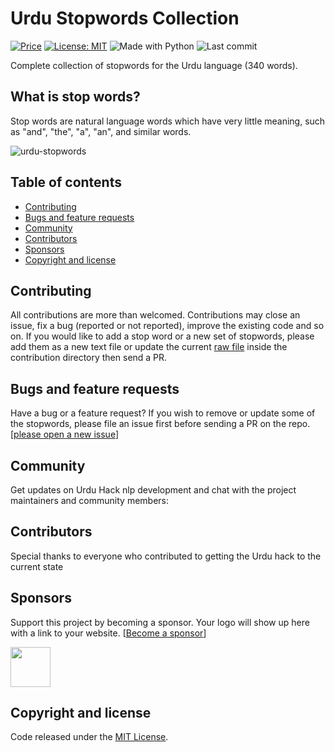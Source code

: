 # Urdu Stopwords Collection

[![Price](https://img.shields.io/badge/price-FREE-0098f7.svg)](https://github.com/urduhack/urdu-stopwords/blob/master/LICENSE)
[![License: MIT](https://img.shields.io/badge/license-MIT-blue.svg)](https://github.com/urduhack/urdu-stopwords/blob/master/LICENSE)
![Made with Python](https://img.shields.io/badge/made%20with-Python-blue.svg)
![Last commit](https://img.shields.io/github/last-commit/urduhack/urdu-stopwords.svg)

Complete collection of stopwords for the Urdu language (340 words).

## What is stop words?

Stop words are natural language words which have very little meaning, such as "and", "the", "a", "an", and similar words.

![urdu-stopwords](https://raw.githubusercontent.com/urduhack/urdu-stopwords/master/design.png)

## Table of contents

- [Contributing](#contributing)
- [Bugs and feature requests](#bugs-and-feature-requests)
- [Community](#community)
- [Contributors](#contributors)
- [Sponsors](#sponsors)
- [Copyright and license](#copyright-and-license)


## Contributing

All contributions are more than welcomed. Contributions may close an issue, fix a bug (reported or not reported), improve the existing code and so on.
If you would like to add a stop word or a new set of stopwords, please add them as a new text file or update the current [raw file](https://github.com/urduhack/urdu-stopwords/blob/master/contribution/raw.txt) inside the contribution directory then send a PR.


## Bugs and feature requests

Have a bug or a feature request? If you wish to remove or update some of the stopwords, please file an issue first before sending a PR on the repo. [[please open a new issue](https://github.com/urduhack/urdu-stopwords/issues/new)]


## Community

Get updates on Urdu Hack nlp development and chat with the project maintainers and community members:


## Contributors

Special thanks to everyone who contributed to getting the Urdu hack to the current state

## Sponsors

Support this project by becoming a sponsor. Your logo will show up here with a link to your website. [[Become a sponsor]()]

<a href="https://arbisoft.com" target="_blank"><img height="64" src="https://arbisoft.com/static/media/uploads/arbisoft.png"></a>

## Copyright and license

Code released under the [MIT License](ttps://github.com/urduhack/urdu-stopwords/blob/master/LICENSE).
